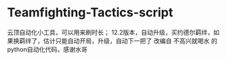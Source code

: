 # Teamfighting-Tactics-script
云顶自动化小工具，可以用来刷时长；
12.2版本，自动升级，买约德尔羁绊，如果换羁绊了，估计只能自动开局，升级，自动下一把了
改编自 不高兴就喝水 的python自动化代码，感谢水哥
